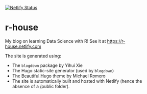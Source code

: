 [![Netlify Status](https://api.netlify.com/api/v1/badges/bf2b082e-7f92-4911-aeba-72734c87325f/deploy-status)](https://app.netlify.com/sites/r-house/deploys)

# r-house
My blog on learning Data Science with R!
See it at https://r-house.netlify.com

The site is generated using:

* The `blogdown` package by Yihui Xie
* The Hugo static-site generator (used by `blogdown`)
* The [Beautiful Hugo](https://github.com/halogenica/beautifulhugo) theme by Michael Romero
* The site is automatically built and hosted with Netlify (hence the absence of a /public folder).
